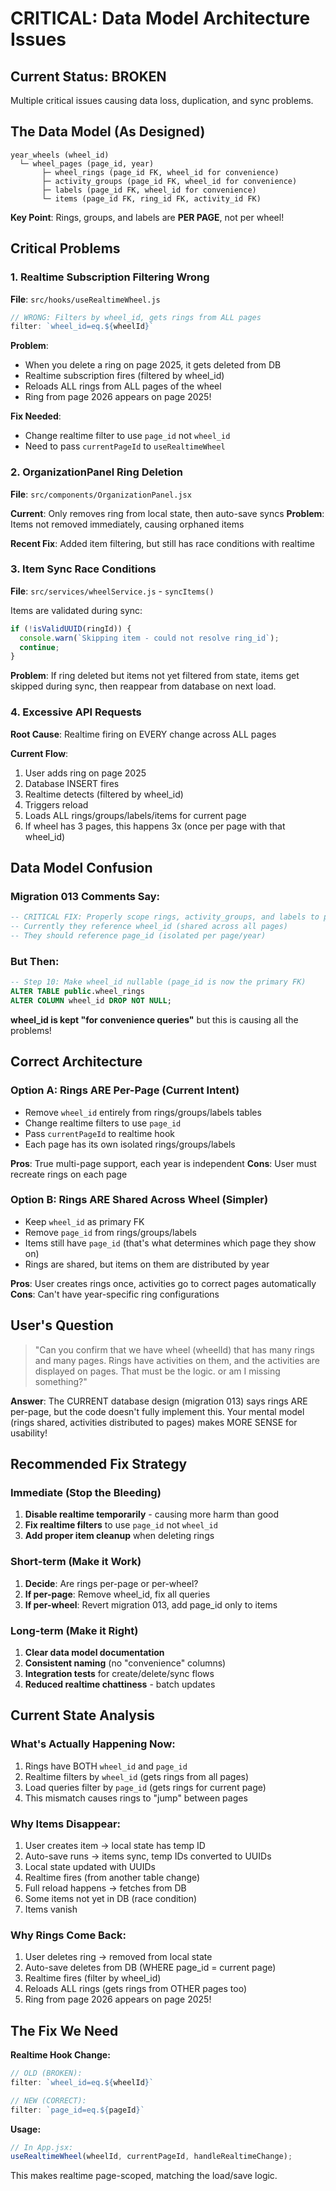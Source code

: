 # CRITICAL: Data Model Architecture Issues

## Current Status: BROKEN

Multiple critical issues causing data loss, duplication, and sync problems.

## The Data Model (As Designed)

```
year_wheels (wheel_id)
  └─ wheel_pages (page_id, year)
       ├─ wheel_rings (page_id FK, wheel_id for convenience)
       ├─ activity_groups (page_id FK, wheel_id for convenience)
       ├─ labels (page_id FK, wheel_id for convenience)
       └─ items (page_id FK, ring_id FK, activity_id FK)
```

**Key Point**: Rings, groups, and labels are **PER PAGE**, not per wheel!

## Critical Problems

### 1. Realtime Subscription Filtering Wrong
**File**: `src/hooks/useRealtimeWheel.js`

```javascript
// WRONG: Filters by wheel_id, gets rings from ALL pages
filter: `wheel_id=eq.${wheelId}`
```

**Problem**:
- When you delete a ring on page 2025, it gets deleted from DB
- Realtime subscription fires (filtered by wheel_id)
- Reloads ALL rings from ALL pages of the wheel
- Ring from page 2026 appears on page 2025!

**Fix Needed**:
- Change realtime filter to use `page_id` not `wheel_id`
- Need to pass `currentPageId` to `useRealtimeWheel`

### 2. OrganizationPanel Ring Deletion
**File**: `src/components/OrganizationPanel.jsx`

**Current**: Only removes ring from local state, then auto-save syncs
**Problem**: Items not removed immediately, causing orphaned items

**Recent Fix**: Added item filtering, but still has race conditions with realtime

### 3. Item Sync Race Conditions
**File**: `src/services/wheelService.js` - `syncItems()`

Items are validated during sync:
```javascript
if (!isValidUUID(ringId)) {
  console.warn(`Skipping item - could not resolve ring_id`);
  continue;
}
```

**Problem**: If ring deleted but items not yet filtered from state, items get skipped during sync, then reappear from database on next load.

### 4. Excessive API Requests
**Root Cause**: Realtime firing on EVERY change across ALL pages

**Current Flow**:
1. User adds ring on page 2025
2. Database INSERT fires
3. Realtime detects (filtered by wheel_id)
4. Triggers reload
5. Loads ALL rings/groups/labels/items for current page
6. If wheel has 3 pages, this happens 3x (once per page with that wheel_id)

## Data Model Confusion

### Migration 013 Comments Say:
```sql
-- CRITICAL FIX: Properly scope rings, activity_groups, and labels to pages
-- Currently they reference wheel_id (shared across all pages)
-- They should reference page_id (isolated per page/year)
```

### But Then:
```sql
-- Step 10: Make wheel_id nullable (page_id is now the primary FK)
ALTER TABLE public.wheel_rings
ALTER COLUMN wheel_id DROP NOT NULL;
```

**wheel_id is kept "for convenience queries"** but this is causing all the problems!

## Correct Architecture

### Option A: Rings ARE Per-Page (Current Intent)
- Remove `wheel_id` entirely from rings/groups/labels tables
- Change realtime filters to use `page_id`
- Pass `currentPageId` to realtime hook
- Each page has its own isolated rings/groups/labels

**Pros**: True multi-page support, each year is independent
**Cons**: User must recreate rings on each page

### Option B: Rings ARE Shared Across Wheel (Simpler)
- Keep `wheel_id` as primary FK
- Remove `page_id` from rings/groups/labels
- Items still have `page_id` (that's what determines which page they show on)
- Rings are shared, but items on them are distributed by year

**Pros**: User creates rings once, activities go to correct pages automatically
**Cons**: Can't have year-specific ring configurations

## User's Question
> "Can you confirm that we have wheel (wheelId) that has many rings and many pages. Rings have activities on them, and the activities are displayed on pages. That must be the logic. or am I missing something?"

**Answer**: The CURRENT database design (migration 013) says rings ARE per-page, but the code doesn't fully implement this. Your mental model (rings shared, activities distributed to pages) makes MORE SENSE for usability!

## Recommended Fix Strategy

### Immediate (Stop the Bleeding)
1. **Disable realtime temporarily** - causing more harm than good
2. **Fix realtime filters** to use `page_id` not `wheel_id`
3. **Add proper item cleanup** when deleting rings

### Short-term (Make it Work)
1. **Decide**: Are rings per-page or per-wheel?
2. **If per-page**: Remove wheel_id, fix all queries
3. **If per-wheel**: Revert migration 013, add page_id only to items

### Long-term (Make it Right)
1. **Clear data model documentation**
2. **Consistent naming** (no "convenience" columns)
3. **Integration tests** for create/delete/sync flows
4. **Reduced realtime chattiness** - batch updates

## Current State Analysis

### What's Actually Happening Now:
1. Rings have BOTH `wheel_id` and `page_id`
2. Realtime filters by `wheel_id` (gets rings from all pages)
3. Load queries filter by `page_id` (gets rings for current page)
4. This mismatch causes rings to "jump" between pages

### Why Items Disappear:
1. User creates item → local state has temp ID
2. Auto-save runs → items sync, temp IDs converted to UUIDs
3. Local state updated with UUIDs
4. Realtime fires (from another table change)
5. Full reload happens → fetches from DB
6. Some items not yet in DB (race condition)
7. Items vanish

### Why Rings Come Back:
1. User deletes ring → removed from local state
2. Auto-save deletes from DB (WHERE page_id = current page)
3. Realtime fires (filter by wheel_id)
4. Reloads ALL rings (gets rings from OTHER pages too)
5. Ring from page 2026 appears on page 2025!

## The Fix We Need

**Realtime Hook Change:**
```javascript
// OLD (BROKEN):
filter: `wheel_id=eq.${wheelId}`

// NEW (CORRECT):
filter: `page_id=eq.${pageId}`
```

**Usage:**
```javascript
// In App.jsx:
useRealtimeWheel(wheelId, currentPageId, handleRealtimeChange);
```

This makes realtime page-scoped, matching the load/save logic.
